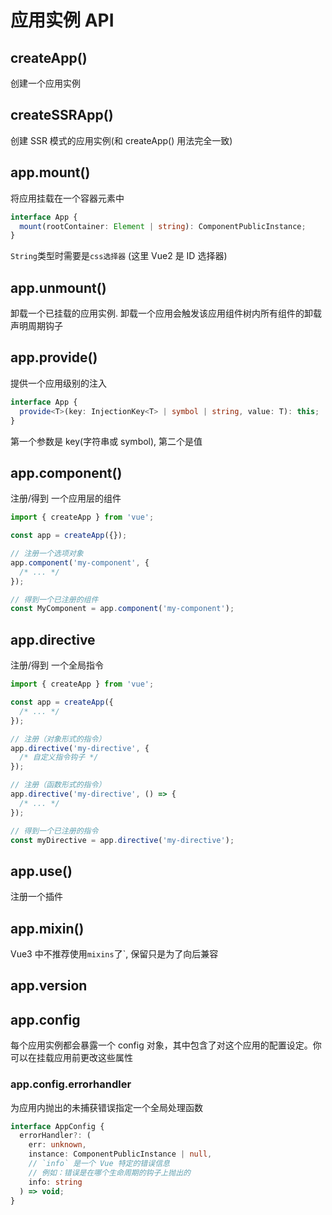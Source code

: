 # 应用实例 API

## createApp()

创建一个应用实例

## createSSRApp()

创建 SSR 模式的应用实例(和 createApp() 用法完全一致)

## app.mount()

将应用挂载在一个容器元素中

```ts
interface App {
  mount(rootContainer: Element | string): ComponentPublicInstance;
}
```

`String`类型时需要是`css选择器` (这里 Vue2 是 ID 选择器)

## app.unmount()

卸载一个已挂载的应用实例. 卸载一个应用会触发该应用组件树内所有组件的卸载声明周期钩子

## app.provide()

提供一个应用级别的注入

```ts
interface App {
  provide<T>(key: InjectionKey<T> | symbol | string, value: T): this;
}
```

第一个参数是 key(字符串或 symbol), 第二个是值

## app.component()

注册/得到 一个应用层的组件

```js
import { createApp } from 'vue';

const app = createApp({});

// 注册一个选项对象
app.component('my-component', {
  /* ... */
});

// 得到一个已注册的组件
const MyComponent = app.component('my-component');
```

## app.directive

注册/得到 一个全局指令

```js
import { createApp } from 'vue';

const app = createApp({
  /* ... */
});

// 注册（对象形式的指令）
app.directive('my-directive', {
  /* 自定义指令钩子 */
});

// 注册（函数形式的指令）
app.directive('my-directive', () => {
  /* ... */
});

// 得到一个已注册的指令
const myDirective = app.directive('my-directive');
```

## app.use()

注册一个插件

## app.mixin()

Vue3 中不推荐使用`mixins`了`, 保留只是为了向后兼容

## app.version

## app.config

每个应用实例都会暴露一个 config 对象，其中包含了对这个应用的配置设定。你可以在挂载应用前更改这些属性

### app.config.errorhandler

为应用内抛出的未捕获错误指定一个全局处理函数

```ts
interface AppConfig {
  errorHandler?: (
    err: unknown,
    instance: ComponentPublicInstance | null,
    // `info` 是一个 Vue 特定的错误信息
    // 例如：错误是在哪个生命周期的钩子上抛出的
    info: string
  ) => void;
}
```


